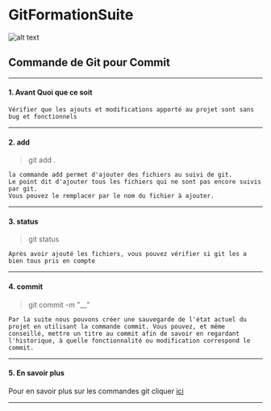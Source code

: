 # GitFormationSuite

![alt text](https://www.developpez.net/forums/attachments/p358946d1/a/a/a "Logo Title Text 1")

## Commande de Git pour Commit

---
#### 1. Avant Quoi que ce soit

	Vérifier que les ajouts et modifications apporté au projet sont sans bug et fonctionnels

---
#### 2. add


> git add .

	la commande add permet d'ajouter des fichiers au suivi de git.
	Le point dit d'ajouter tous les fichiers qui ne sont pas encore suivis par git.
	Vous pouvez le remplacer par le nom du fichier à ajouter.

---
#### 3. status

> git status

	Après avoir ajouté les fichiers, vous pouvez vérifier si git les a bien tous pris en compte

---
#### 4. commit

> git commit -m "__"

	Par la suite nous pouvons créer une sauvegarde de l'état actuel du projet en utilisant la commande commit. Vous pouvez, et même conseillé, mettre un titre au commit afin de savoir en regardant l'historique, à quelle fonctionnalité ou modification correspond le commit.

---
#### 5. En savoir plus

Pour en savoir plus sur les commandes git cliquer [ici](https://gist.github.com/aquelito/8596717)

---



